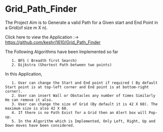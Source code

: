 # Grid_Path_Finder

The Project Aim is to Generate a valid Path for a Given start and End Point in a Grid(of size m X n).

Click here to view the Application :->  https://github.com/keshri1610/Grid_Path_Finder

The Following Algorithms have been Implemented so far
      
       1. BFS ( Breadth first Search)
       2. Dijkstra (Shortest Path between two points)

In this Application,

       1. User can change the Start and End point if required ( By default Start point is at top-left corner and End point is at bottom-right corner).
       2. User can insert Wall or Obstacles any number of times Similarly He can remove it also.
       3. User can change the size of Grid (By default it is 42 X 60). The maximum size is also 42 X 60.
       4. If there is no Path Exist for a Grid then an Alert box will Pop-up.
       5. In the Algorithm which is Implemented, Only Left, Right, Up and Down moves have been considered.
       
